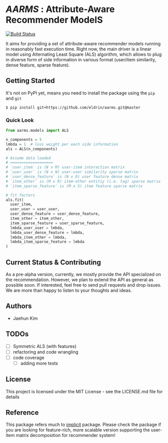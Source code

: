 # ***AARMS*** : Attribute-Aware Recommender ModelS

[![Build Status](https://travis-ci.com/eldrin/aarms.svg?branch=master)](https://travis-ci.com/eldrin/aarms)

It aims for providing a set of attribute-aware recommender models running in reasonably fast execution time. Right now, the main driver is a linear model using Alternating Least Square (ALS) algorithm, which allows to plug in diverse form of side information in various format (user/item similarity, dense feature, sparse feature).


## Getting Started

It's not on PyPI yet, means you need to install the package using the `pip` and `git`

```console
$ pip install git+https://github.com/eldrin/aarms.git@master
```

### Quick Look

```python
from aarms.models import ALS

n_components = 5
lmbda = 1  # loss weight per each side information
als = ALS(n_components)

# Assume data loaded
# ===================
# `user_item` is (N x M) user-item interaction matrix
# `user_user` is (N x N) user-user similarity sparse matrix
# `user_dense_feature` is (N x D) user feature dense matrix
# `item_other` is (M x R) item-other entitiy (i.e. tag) sparse matrix
# `item_sparse_feature` is (M x S) item feature sparse matrix

# fit factors
als.fit(
  user_item,
  user_user = user_user,
  user_dense_feature = user_dense_feature,
  item_other = item_other,
  item_sparse_feature = user_sparse_feature,
  lmbda_user_user = lmbda,
  lmbda_user_dense_feature = lmbda,
  lmbda_item_other = lmbda,
  lmbda_item_sparse_feature = lmbda
)
```

## Current Status & Contributing

As a pre-alpha version, currently, we mostly provide the API specialized on the recommendation. However, we plan to extend the API as general as possible soon. If interested, feel free to send pull requests and drop issues. We are more than happy to listen to your thoughts and ideas.

## Authors

- Jaehun Kim

## TODOs

- [ ] Symmetric ALS (with features)
- [ ] refactoring and code wrangling
- [ ] code coverage
  - [ ] adding more tests

## License


This project is licensed under the MIT License - see the LICENSE.md file for details


## Reference

This package refers much to [implicit](https://github.com/benfred/implicit) package. Please check the package if you are looking for feature-rich, more scalable version supporting the user-item matrix decomposition for recommender system!
